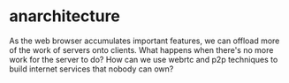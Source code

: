 # anarchitecture

As the web browser accumulates important features, we can offload more of the
work of servers onto clients. What happens when there's no more work for the
server to do? How can we use webrtc and p2p techniques to build internet
services that nobody can own?
